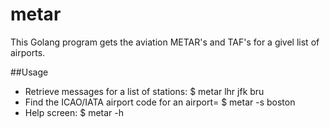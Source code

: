 # metar

This Golang program gets the aviation METAR's and TAF's for a givel list of airports.

##Usage

* Retrieve messages for a list of stations: $ metar lhr jfk bru
* Find the ICAO/IATA airport code for an airport= $ metar -s boston
* Help screen: $ metar -h

